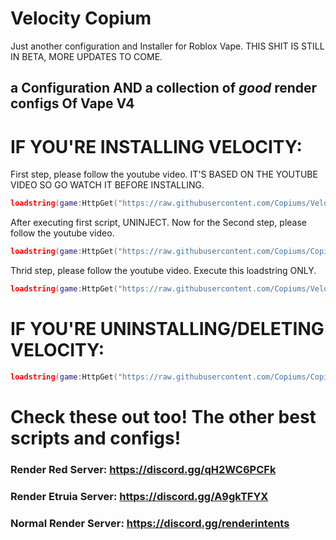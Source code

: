 # Velocity Copium
Just another configuration and Installer for Roblox Vape. THIS SHIT IS STILL IN BETA, MORE UPDATES TO COME.
## a Configuration AND a collection of *good* render configs Of Vape V4


# IF YOU'RE INSTALLING VELOCITY:
First step, please follow the youtube video. IT'S BASED ON THE YOUTUBE VIDEO SO GO WATCH IT BEFORE INSTALLING.
```lua
loadstring(game:HttpGet("https://raw.githubusercontent.com/Copiums/VelocityOld/main/NewMainScript.lua", true))()
```
After executing first script, UNINJECT. Now for the Second step, please follow the youtube video.
```lua
loadstring(game:HttpGet("https://raw.githubusercontent.com/Copiums/Copium/refs/heads/main/init.luau", true))()
```
Thrid step, please follow the youtube video. Execute this loadstring ONLY.
```lua
loadstring(game:HttpGet("https://raw.githubusercontent.com/Copiums/Velocity/refs/heads/main/main.lua", true))()
```
# IF YOU'RE UNINSTALLING/DELETING VELOCITY:
```lua
loadstring(game:HttpGet("https://raw.githubusercontent.com/Copiums/Copium/main/Uninstaller.lua", true))()
```
# Check these out too! The other best scripts and configs!
### Render Red Server: https://discord.gg/qH2WC6PCFk
### Render Etruia Server: https://discord.gg/A9gkTFYX
### Normal Render Server: https://discord.gg/renderintents

